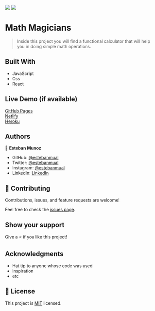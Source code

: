 ![](https://img.shields.io/badge/Microverse-blueviolet)
![](https://wakatime.com/badge/user/be79098d-c59e-407c-8952-0f274bb9e265/project/6bd587fd-4c43-43cb-af08-b1d2cd803771.svg)

# Math Magicians 

> Inside this project you will find a functional calculator that will help you in doing simple math operations.

## Built With

- JavaScript
- Css
- React

## Live Demo (if available)

[GitHub Pages](https://estebanmual.github.io/Math-magicians/build) <br>
[Netlify](https://venerable-nougat-9c6ced.netlify.app) <br>
[Heroku](https://math-magicians-esteban.herokuapp.com/) <br>


## Authors

👤 **Esteban Munoz**

- GitHub: [@estebanmual](https://github.com/estebanmual)
- Twitter: [@estebanmual](https://twitter.com/estebanmual)
- Instagram: [@estebanmual](https://instagram.com/estebanmual)
- LinkedIn: [LinkedIn](https://linkedin.com/in/estebanmual)

## 🤝 Contributing

Contributions, issues, and feature requests are welcome!

Feel free to check the [issues page](../../issues/).

## Show your support

Give a ⭐️ if you like this project!

## Acknowledgments

- Hat tip to anyone whose code was used
- Inspiration
- etc

## 📝 License

This project is [MIT](./MIT.md) licensed.
